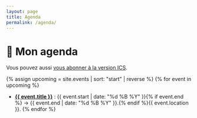 ```yaml
---
layout: page
title: Agenda
permalink: /agenda/
---
```


# 📅 Mon agenda

Vous pouvez aussi <a href="/agenda.ics">vous abonner à la version ICS</a>.

{% assign upcoming = site.events | sort: "start" | reverse %}
{% for event in upcoming %}
- <a href="{{ event.url | relative_url }}"><strong>{{ event.title }}</strong></a> : {{ event.start | date: "%d %B %Y" }}{% if event.end %} → {{ event.end | date: "%d %B %Y" }}.{% endif %}{{ event.location }}.
{% endfor %}

